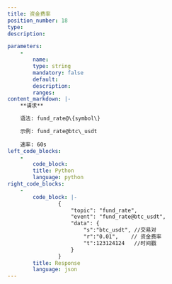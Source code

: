 ```yaml
---
title: 资金费率
position_number: 18
type:
description: 

parameters:
    -
        name:
        type: string
        mandatory: false
        default:
        description:
        ranges:
content_markdown: |-
    **请求**

    语法: fund_rate@\{symbol\}

    示例: fund_rate@btc\_usdt
    
    速率: 60s
left_code_blocks:
    -
        code_block:
        title: Python
        language: python
right_code_blocks:
    -
        code_block: |-
                {
                    "topic": "fund_rate", 
                    "event": "fund_rate@btc_usdt", 
                    "data": {
                        "s":"btc_usdt", //交易对
                        "r":"0.01",    // 资金费率
                        "t":123124124   //时间戳
                    }
                }
        title: Response
        language: json
---
```

